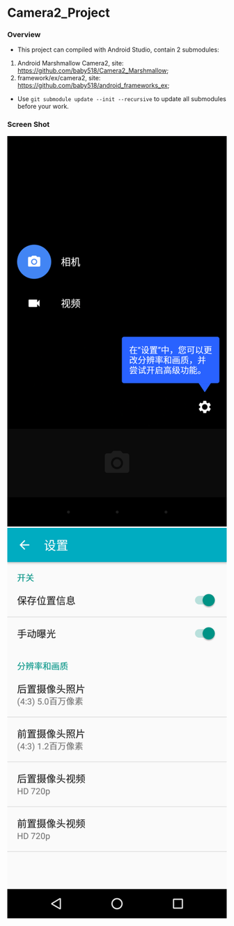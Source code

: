 # Camera2_Project

### Overview
- This project can compiled with Android Studio, contain 2 submodules:
 1. Android Marshmallow Camera2, site: https://github.com/baby518/Camera2_Marshmallow;
 2. framework/ex/camera2, site: https://github.com/baby518/android_frameworks_ex;

- Use `git submodule update --init --recursive` to update all submodules before your work.


### Screen Shot
![](screenshot/1.png)
![](screenshot/2.png)